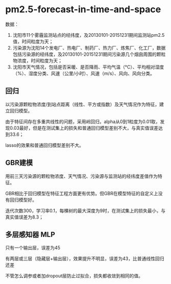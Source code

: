 # pm2.5-forecast-in-time-and-space

数据：
1. 沈阳市11个雾霾监测站点的经纬度，及20130101-20151231期间监测站pm2.5值，时间粒度为天；
2. 污染源为沈阳14个发电厂、热电厂、制药厂、热力厂、炼焦厂、化工厂，数据包括污染源的经纬度，及20130101-20151231期间污染源几个烟囱周围的颗粒物浓度，时间粒度为天；
3. 沈阳市天气情况，包括是否采暖、是否降雨、平均气温（°C）、平均相对湿度（%）、湿度分类、风速（公里/小时）、风速（m/s）、风向、风向分类。

## 回归
以污染源颗粒物浓度/到站点距离（线性、平方或指数）及天气情况作为特征，建立回归模型。

由于特征间存在多重共线性的问题，采用岭回归，alpha从0到1粒度为0.01取，发现0.03最好，但是在测试集上的损失和普通回归模型差别不大，与真实值误差达到33.6；

lasso的效果和普通回归模型差别不大。

## GBR建模
用前三天污染源的颗粒物浓度、天气情况、污染源与监测站的经纬度差值作为特征。

GBR相比于回归模型在特征工程方面更有优势。但GBR在模型特征的自定义上没有回归模型好。

迭代次数300，学习率0.1，每棵树的最大深度为9时，在测试集上的损失最小，与真实值误差为8.3；

## 多层感知器 MLP
只有一个输出层，误差为45

有两层或三层（隐藏层+输出层），效果提升不明显，误差为43，比普通线性回归还差

不管怎么调参或者加dropout层防止过拟合，损失都收敛到相同的值。
